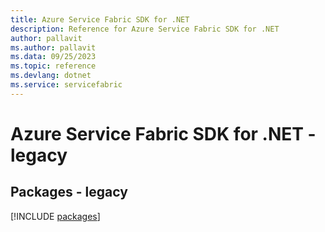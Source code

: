 ```yaml
---
title: Azure Service Fabric SDK for .NET
description: Reference for Azure Service Fabric SDK for .NET
author: pallavit
ms.author: pallavit
ms.data: 09/25/2023
ms.topic: reference
ms.devlang: dotnet
ms.service: servicefabric
---
```

# Azure Service Fabric SDK for .NET - legacy
## Packages - legacy
[!INCLUDE [packages](service-fabric-index.md)]